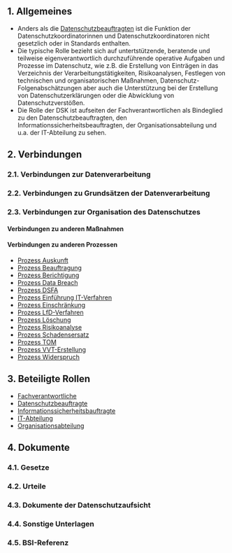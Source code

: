 ## 1. Allgemeines
- Anders als die [Datenschutzbeauftragten](../Organisation/Rolle-DSB.md) ist die Funktion der Datenschutzkoordinatorinnen und Datenschutzkoordinatoren nicht gesetzlich oder in Standards enthalten.
- Die typische Rolle bezieht sich auf untertstützende, beratende und teilweise eigenverantwortlich durchzuführende operative Aufgaben und Prozesse im Datenschutz, wie z.B. die Erstellung von Einträgen in das Verzeichnis der Verarbeitungstätigkeiten, Risikoanalysen, Festlegen von technischen und organisatorischen Maßnahmen, Datenschutz-Folgenabschätzungen aber auch die Unterstützung bei der Erstellung von Datenschutzerklärungen oder die Abwicklung von Datenschutzverstößen.
- Die Rolle der DSK ist aufseiten der Fachverantwortlichen als Bindeglied zu den Datenschutzbeauftragten, den Informationssicherheitsbeauftragten, der Organisationsabteilung und u.a. der IT-Abteilung zu sehen. 
## 2. Verbindungen
### 2.1. Verbindungen zur Datenverarbeitung
### 2.2. Verbindungen zu Grundsätzen der Datenverarbeitung
### 2.3. Verbindungen zur Organisation des Datenschutzes
#### Verbindungen zu anderen Maßnahmen
#### Verbindungen zu anderen Prozessen
- [Prozess Auskunft](../Organisation/Prozess-Auskunft.md)
- [Prozess Beauftragung](../Organisation/Prozess-Beauftragung.md)
- [Prozess Berichtigung](../Organisation/Prozess-Berichtigung.md)
- [Prozess Data Breach](../Organisation/Prozess-Data-Breach.md)
- [Prozess DSFA](../Organisation/Prozess-DSFA.md)
- [Prozess Einführung IT-Verfahren](../Organisation/Prozess-Einf%C3%BChrung-IT-Verfahren.md)
- [Prozess Einschränkung](../Organisation/Prozess-Einschraenkung.md)
- [Prozess LfD-Verfahren](../Organisation/Prozess-LfD-Verfahren.md)
- [Prozess Löschung](../Organisation/Prozess-Loeschung.md)
- [Prozess Risikoanalyse](../Organisation/Prozess-Risikoanalyse.md)
- [Prozess Schadensersatz](../Organisation/Prozess-Schadensersatz.md)
- [Prozess TOM](../Organisation/Prozess-TOM.md)
- [Prozess VVT-Erstellung](../Organisation/Prozess-VVT-Erstellung.md)
- [Prozess Widerspruch](../Organisation/Prozess-Widerspruch.md)
## 3. Beteiligte Rollen
- [Fachverantwortliche](../Organisation/Rolle-Fachverantwortliche.md)
- [Datenschutzbeauftragte](../Organisation/Rolle-DSB.md)
- [Informationssicherheitsbauftragte](../Organisation/Rolle-ISB.md)
- [IT-Abteilung](../Organisation/Rolle-IT-Abteilung.md)
- [Organisationsabteilung](../Organisation/Rolle-Organisationsabteilung.md)
## 4. Dokumente
### 4.1. Gesetze
### 4.2. Urteile
### 4.3. Dokumente der Datenschutzaufsicht
### 4.4. Sonstige Unterlagen
### 4.5. BSI-Referenz
